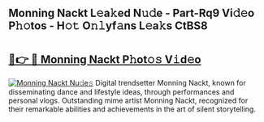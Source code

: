 ## Monning Nackt L𝚎a𝚔ed N𝚞𝚍e - Part-Rq9 Vi𝚍𝚎o P𝚑𝚘tos - H𝚘𝚝 O𝚗𝚕yf𝚊ns L𝚎a𝚔s CtBS8

# <h2><a href="http://kf3bsq.oniu.top/?m=Monning+Nackt">🔗👉 🔴 Monning Nackt P𝚑ot𝚘𝚜 V𝚒d𝚎o</a></h2>

[![Monning Nackt Nu𝚍e𝚜](https://i.imgur.com/0qMVB7G.gif)](http://kf3bsq.oniu.top/?m=Monning+Nackt)
Digital trendsetter Monning Nackt, known for disseminating dance and lifestyle ideas, through performances and personal vlogs. Outstanding mime artist Monning Nackt, recognized for their remarkable abilities and achievements in the art of silent storytelling.  

